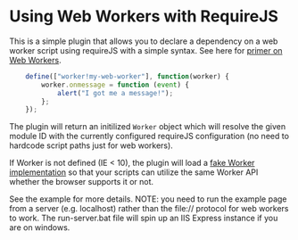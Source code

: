 Using Web Workers with RequireJS
=====================

This is a simple plugin that allows you to declare a dependency on a web worker script using requireJS with a simple syntax. See here for [primer on Web Workers](https://developer.mozilla.org/en-US/docs/DOM/Using_web_workers).

```javascript
    define(["worker!my-web-worker"], function(worker) {
		worker.onmessage = function (event) {
			alert("I got me a message!");
		};
	});
```

The plugin will return an initilized `Worker` object which will resolve the given module ID with the currently configured requireJS configuration (no need to hardcode script paths just for web workers).

If Worker is not defined (IE < 10), the plugin will load a [fake Worker implementation](http://code.google.com/p/fakeworker-js/) so that your scripts can utilize the same Worker API whether the browser supports it or not.

See the example for more details. NOTE: you need to run the example page from a server (e.g. localhost) rather than the file:// protocol for web workers to work. The run-server.bat file will spin up an IIS Express instance if you are on windows.
